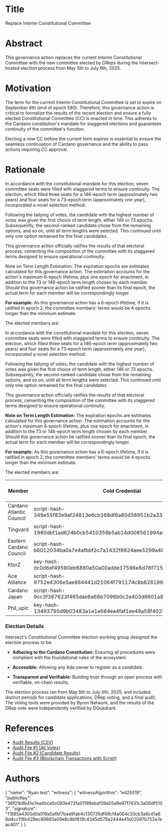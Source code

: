 # Title

Replace Interim Constitutional Committee

# Abstract

This governance action replaces the current Interim Constitutional Committee with the new committee elected by DReps during the Intersect-hosted election process from May 5th to July 6th, 2025.

# Motivation

The term for the current Interim Constitutional Committee is set to expire on September 6th (end of epoch 580). Therefore, this governance action is critical to formalize the results of the recent election and ensure a fully elected Constitutional Committee (CC) is enacted in time. This adheres to the Cardano constitution's mandate for staggered elections and guarantees continuity of the committee's function.

Electing a new CC before the current term expires is essential to ensure the seamless continuation of Cardano governance and the ability to pass actions requiring CC approval.

# Rationale

In accordance with the constitutional mandate for this election, seven committee seats were filled with staggered terms to ensure continuity. The election, which filled three seats for a 146-epoch term (approximately two years) and four seats for a 73-epoch term (approximately one year), incorporated a novel selection method.

Following the tallying of votes, the candidate with the highest number of votes was given the first choice of term length, either 146 or 73 epochs. Subsequently, the second-ranked candidate chose from the remaining options, and so on, until all term lengths were selected. This continued until only one option remained for the final candidates.

This governance action officially ratifies the results of that electoral process, cementing the composition of the committee with its staggered terms designed to ensure operational continuity.

Note on Term Length Estimation: The expiration epochs are estimates calculated for this governance action. The estimation accounts for the action's maximum 6-epoch lifetime, plus one epoch for enactment, in addition to the 73 or 146-epoch term length chosen by each member. Should this governance action be ratified sooner than its final epoch, the actual term for each member will be correspondingly longer.

**For example:** As this governance action has a 6-epoch lifetime, if it is ratified in epoch 2, the committee members' terms would be 4 epochs longer than the minimum estimate.

The elected members are:

  In accordance with the constitutional mandate for this election, seven committee seats were filled with staggered terms to ensure continuity. The election, which filled three seats for a 146-epoch term (approximately two years) and four seats for a 73-epoch term (approximately one year), incorporated a novel selection method.

Following the tallying of votes, the candidate with the highest number of votes was given the first choice of term length, either 146 or 73 epochs. Subsequently, the second-ranked candidate chose from the remaining options, and so on, until all term lengths were selected. This continued until only one option remained for the final candidates.

This governance action officially ratifies the results of that electoral process, cementing the composition of the committee with its staggered terms designed to ensure operational continuity.

**Note on Term Length Estimation:** The expiration epochs are estimates calculated for this governance action. The estimation accounts for the action's maximum 6-epoch lifetime, plus one epoch for enactment, in addition to the 73 or 146-epoch term length chosen by each member. Should this governance action be ratified sooner than its final epoch, the actual term for each member will be correspondingly longer.

**For example:** As this governance action has a 6-epoch lifetime, if it is ratified in epoch 2, the committee members' terms would be 4 epochs longer than the minimum estimate.

The elected members are:

| **Member** | **Cold Credential** | **Term Length Estimate** | **Expiration Epoch** |
| --- | --- | --- | --- |
| Cardano Atlantic Council | script-hash-349e55f83e9af24813e6cb368df6a80d38951b2a334dfcdf26815558 | 73 | 653 |
| Tingvard | script-hash-1980dbf1ad624b0cb5410359b5ab14d008561994a6c2b6c53fabec00 | 146 | 726 |
| Eastern Cardano Council | script-hash-b6012034ba0a7e4afbbf2c7a1432f8824aee5299a48e38e41a952686 | 146 | 726 |
| KtorZ | key-hash-dc0d6ef49590eb6880a50a00adde17596e6d76f7159572fa1ff85f2a | 73 | 653 |
 Ace Alliance | script-hash-9752e4306e5ae864441d21064f791174c8b626199b8e7a45f9e03b45 | 146 | 726 |
| Cardano Japan | script-hash-9cc3f387623f465dae6a68b7096b0c2e403d8601a82dc40221ead41e2 | 73 | 653 |
| Phil_uplc | key-hash-13493790d9b03483a1e1e684ea4faf1ee48a58f402574e7f2246f4d4 | 73 | 653 |

### **Election Details**

Intersect's Constitutional Committee election working group designed the election process to be:

- **Adhering to the Cardano Constitution:** Ensuring all procedures were compliant with the foundational rules of the ecosystem.

- **Accessible:** Allowing any Ada owner to register as a candidate.

- **Transparent and Verifiable:** Building trust through an open process with verifiable, on-chain results.

The election process ran from May 5th to July 6th, 2025, and included distinct periods for candidate applications, DRep voting, and a final audit. The voting tools were provided by Byron Network, and the results of the DRep vote were independently verified by DQuadrant.

# References

- [Audit Results (CSV)](ipfs://bafybeif5jj6trdzrezawj4itwkvdno3hxt756v6wmwnqv3sm3tgermzb4e)
- [Audit File #1 (All Votes)](ipfs://bafkreifjk2bfk5b4y6j7tatnhzfkjkgju6sb46bbmdjk7s4vwh7qyol76m)
- [Audit File #2 (Candidate Results)](ipfs://bafkreighhfaeemykaqzafk7onsgdxjg6jkvmzzkgkbns2yyd52qdtxkhr4)
- [Audit File #3 (Blockchain Transactions with Script)](ipfs://bafkreibbcemzq77mu3hna4cdd6wh5ps5ohsa2y2h5cgwmfou6idfesyr2q)

# Authors

{
  "name": "Ryan test",
  "witness": {
    "witnessAlgorithm": "ed25519",
    "publicKey": "38f01b9b41e7ea4bca5c093e472fa01198ebaf09a55a9e97f7431c3a06df5103",
    "signature": "11885a4305d0a019a5afbf7baa9fab4c130735df48cf4a064c33cb3a6cd1a68d4cc118b428ec99693a09e8c8bf819c4345d579a2444e41e02097b753a7eac401"
  }
}
